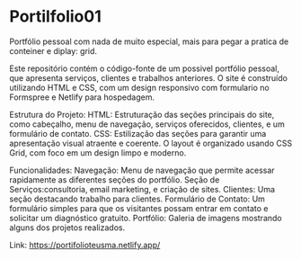 # Portilfolio01

Portfólio pessoal com nada de muito especial, mais para pegar a pratica de conteiner e diplay: grid.

Este repositório contém o código-fonte de um possivel portfólio pessoal, que apresenta serviços, clientes e trabalhos anteriores. O site é construído utilizando HTML e CSS, com um design responsivo com formulario no Formspree e Netlify para hospedagem.

Estrutura do Projeto:
HTML: Estruturação das seções principais do site, como cabeçalho, menu de navegação, serviços oferecidos, clientes, e um formulário de contato.
CSS: Estilização das seções para garantir uma apresentação visual atraente e coerente. O layout é organizado usando CSS Grid, com foco em um design limpo e moderno.

Funcionalidades:
Navegação: Menu de navegação que permite acessar rapidamente as diferentes seções do portfólio.
Seção de Serviços:consultoria, email marketing, e criação de sites.
Clientes: Uma seção destacando trabalho para clientes.
Formulário de Contato: Um formulário simples para que os visitantes possam entrar em contato e solicitar um diagnóstico gratuito.
Portfólio: Galeria de imagens mostrando alguns dos projetos realizados.

Link: https://portifolioteusma.netlify.app/
